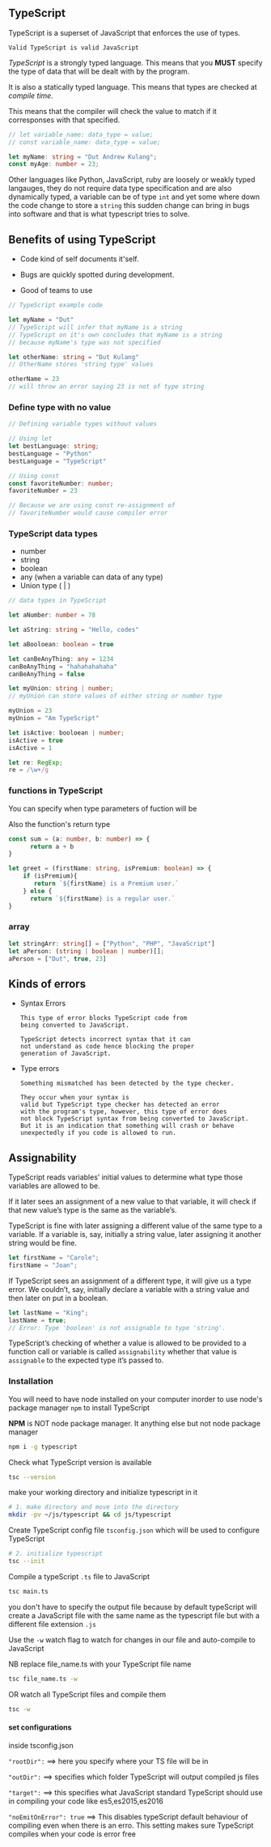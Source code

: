<!-- 
Project name: Personal TypeScript revision notes

Author: Dut Kulang

Email: dutandrew78@gmail.com

GitHub: https://github.com/dutkulang

Resources used: [
      [Book] Learning TypeScript by Josh Goldberg 2022
      [Book] Effective TypeScript by Dan Vanderkam

      [YouTube video] TypeScript full course for beginners by Dave Gray teaches code
]
Copyrights: This material is under the copyleft GNU licence
 -->
## TypeScript
TypeScript is a superset of JavaScript that enforces the use of types.

`Valid TypeScript is valid JavaScript`

_TypeScript_ is a strongly typed language. This means that you **MUST** specify the type of data that will be dealt with by the program.

It is also a statically typed language. This means that types are checked at _compile time_.

This means that the compiler will check the value to match if it corresponses with that specified.

```ts
// let variable_name: data_type = value;
// const variable_name: data_type = value;

let myName: string = "Dut Andrew Kulang";
const myAge: number = 23;
```

Other languages like Python, JavaScript, ruby are loosely or weakly typed langauges, they do not require data type specification and are also dynamically typed, a variable can be of type `int` and yet some where down the code change to store a `string` this sudden change can bring in bugs into software and that is what typescript tries to solve.

## Benefits of using TypeScript

- Code kind of self documents it'self.

- Bugs are quickly spotted during development.

- Good of teams to use

```ts
// TypeScript example code

let myName = "Dut"
// TypeScript will infer that myName is a string
// TypeScript on it's own concludes that myName is a string
// because myName's type was not specified

let otherName: string = "Dut Kulang"
// OtherName stores 'string type' values

otherName = 23
// will throw an error saying 23 is not of type string
```

### Define type with no value

```ts
// Defining variable types without values

// Using let
let bestLanguage: string;
bestLanguage = "Python"
bestLanguage = "TypeScript"

// Using const
const favoriteNumber: number;
favoriteNumber = 23

// Because we are using const re-assignment of
// favoriteNumber would cause compiler error
```

### TypeScript data types

 - number
 - string
 - boolean
 - any (when a variable can data of any type)
 - Union type ( | )

```ts
// data types in TypeScript

let aNumber: number = 78

let aString: string = "Hello, codes"

let aBooloean: boolean = true

let canBeAnyThing: any = 1234
canBeAnyThing = "hahahahahaha"
canBeAnyThing = false

let myUnion: string | number;
// myUnion can store values of either string or number type

myUnion = 23
myUnion = "Am TypeScript"

let isActive: booloean | number;
isActive = true
isActive = 1

let re: RegExp;
re = /\w+/g
```

### functions in TypeScript

You can specify when type parameters of fuction will be

Also the function's return type

```ts
const sum = (a: number, b: number) => {
      return a + b
}

let greet = (firstName: string, isPremium: boolean) => {
    if (isPremium){
       return `${firstName} is a Premium user.`
    } else {
      return `${firstName} is a regular user.`
}
```

### array

```ts
let stringArr: string[] = ["Python", "PHP", "JavaScript"]
let aPerson: (string | boolean | number)[];
aPerson = ["Dut", true, 23]
```

## Kinds of errors

- Syntax Errors

      This type of error blocks TypeScript code from 
      being converted to JavaScript.

      TypeScript detects incorrect syntax that it can 
      not understand as code hence blocking the proper 
      generation of JavaScript.

- Type errors

      Something mismatched has been detected by the type checker.

      They occur when your syntax is 
      valid but TypeScript type checker has detected an error 
      with the program's type, however, this type of error does
      not block TypeScript syntax from being converted to JavaScript.
      But it is an indication that something will crash or behave 
      unexpectedly if you code is allowed to run. 

## Assignability

TypeScript reads variables’ initial values to determine what type those variables are allowed to be.

If it later sees an assignment of a new value to that variable, it will
check if that new value’s type is the same as the variable’s.

TypeScript is fine with later assigning a different value of the same type to a variable. If a variable is, say, initially a string value, later assigning it another string would be fine.

```ts
let firstName = "Carole";
firstName = "Joan";
```

If TypeScript sees an assignment of a different type, it will give us a type error. We couldn’t, say, initially declare a variable with a string value and then later on put in a boolean.
```ts
let lastName = "King";
lastName = true;
// Error: Type 'boolean' is not assignable to type 'string'.
```

TypeScript’s checking of whether a value is allowed to be provided to a function call or variable is called `assignability` whether that value is `assignable` to the expected type it’s passed to.


### Installation

You will need to have node installed on your computer inorder to use node's package manager `npm` to install TypeScript

__NPM__ is NOT node package manager. It anything else but not node package manager
```sh
npm i -g typescript
```
Check what TypeScript version is available
```sh
tsc --version
```
make your working directory and initialize typescript in it
```sh
# 1. make directory and move into the directory
mkdir -pv ~/js/typescript && cd js/typescript
```
Create TypeScript config file `tsconfig.json` which will be used to configure TypeScript
```sh
# 2. initialize typescript
tsc --init
```
Compile a typeScript `.ts` file to JavaScript
```sh
tsc main.ts
```
you don't have to specify the output file because by default typeScript will create a JavaScript file with the same name as the typescript file but with a different file extension `.js`

Use the `-w` watch flag to watch for changes in our file and auto-compile to JavaScript

NB replace file_name.ts with your TypeScript file name

```bash
tsc file_name.ts -w
```
OR
watch all TypeScript files and compile them
```sh
tsc -w
```

#### set configurations

inside tsconfig.json 

`"rootDir":` ==> here you specify where your TS file will be in

`"outDir":` ==> specifies which folder  TypeScript will output compiled js files

`"target":` ==> this specifies what JavaScript standard TypeScript should use in compiling your code like es5,es2015,es2016

`"noEmitOnError": true` ==> This disables typeScript default behaviour of compiling even when there is an erro. This setting makes sure TypeScript compiles when your code is error free 
